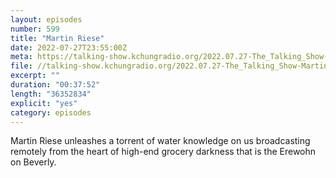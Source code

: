 ```yaml
---
layout: episodes
number: 599
title: "Martin Riese"
date: 2022-07-27T23:55:00Z
meta: https://talking-show.kchungradio.org/2022.07.27-The_Talking_Show-Martin_Riese.mp3
file: //talking-show.kchungradio.org/2022.07.27-The_Talking_Show-Martin_Riese.mp3
excerpt: ""
duration: "00:37:52"
length: "36352834"
explicit: "yes"
category: episodes
---
```

Martin Riese unleashes a torrent of water knowledge on us broadcasting remotely from the heart of high-end grocery darkness that is the Erewohn on Beverly.
